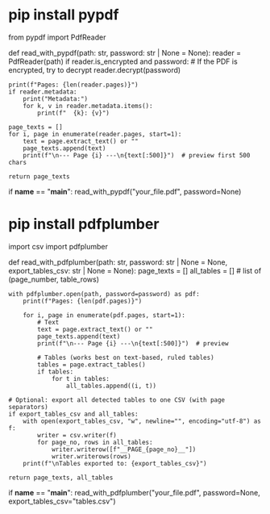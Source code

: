 # pip install pypdf
from pypdf import PdfReader

def read_with_pypdf(path: str, password: str | None = None):
    reader = PdfReader(path)
    if reader.is_encrypted and password:
        # If the PDF is encrypted, try to decrypt
        reader.decrypt(password)

    print(f"Pages: {len(reader.pages)}")
    if reader.metadata:
        print("Metadata:")
        for k, v in reader.metadata.items():
            print(f"  {k}: {v}")

    page_texts = []
    for i, page in enumerate(reader.pages, start=1):
        text = page.extract_text() or ""
        page_texts.append(text)
        print(f"\n--- Page {i} ---\n{text[:500]}")  # preview first 500 chars

    return page_texts

if __name__ == "__main__":
    read_with_pypdf("your_file.pdf", password=None)


# pip install pdfplumber
import csv
import pdfplumber

def read_with_pdfplumber(path: str, password: str | None = None, export_tables_csv: str | None = None):
    page_texts = []
    all_tables = []  # list of (page_number, table_rows)

    with pdfplumber.open(path, password=password) as pdf:
        print(f"Pages: {len(pdf.pages)}")

        for i, page in enumerate(pdf.pages, start=1):
            # Text
            text = page.extract_text() or ""
            page_texts.append(text)
            print(f"\n--- Page {i} ---\n{text[:500]}")  # preview

            # Tables (works best on text-based, ruled tables)
            tables = page.extract_tables()
            if tables:
                for t in tables:
                    all_tables.append((i, t))

    # Optional: export all detected tables to one CSV (with page separators)
    if export_tables_csv and all_tables:
        with open(export_tables_csv, "w", newline="", encoding="utf-8") as f:
            writer = csv.writer(f)
            for page_no, rows in all_tables:
                writer.writerow([f"__PAGE_{page_no}__"])
                writer.writerows(rows)
        print(f"\nTables exported to: {export_tables_csv}")

    return page_texts, all_tables

if __name__ == "__main__":
    read_with_pdfplumber("your_file.pdf", password=None, export_tables_csv="tables.csv")
